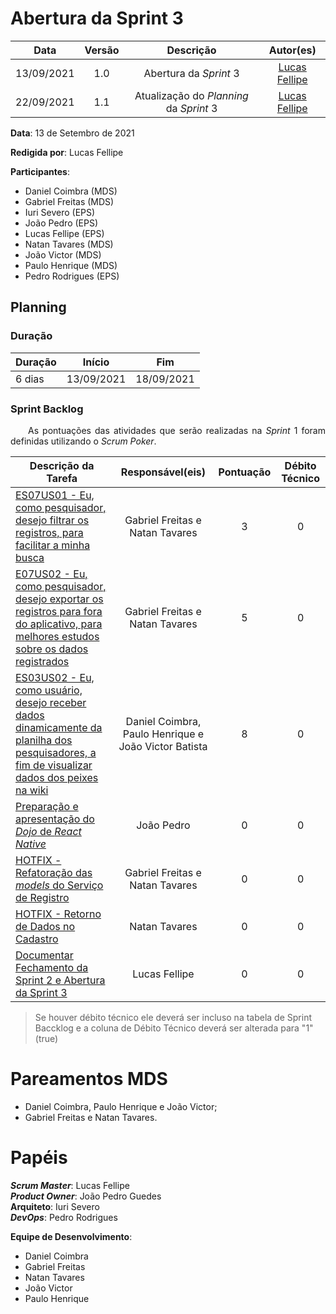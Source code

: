 # Abertura da Sprint 3

|    Data    | Versão |         Descrição         |           Autor(es)           |
| :--------: | :----: | :-----------------------: | :---------------------------: |
| 13/09/2021 |  1.0   | Abertura da *Sprint* 3 | [Lucas Fellipe](https://github.com/lucasfcm9) |
| 22/09/2021 | 1.1 | Atualização do *Planning* da *Sprint* 3 | [Lucas Fellipe](https://github.com/lucasfcm9) |

**Data**: 13 de Setembro de 2021

**Redigida por**: Lucas Fellipe

**Participantes**: 
* Daniel Coimbra (MDS)
* Gabriel Freitas (MDS)
* Iuri Severo (EPS)
* João Pedro (EPS)
* Lucas Fellipe (EPS)
* Natan Tavares (MDS)
* João Victor (MDS)
* Paulo Henrique (MDS)
* Pedro Rodrigues (EPS)

## Planning

### Duração

| Duração |   Início   |     Fim    |
| ------- | ---------- | ---------- |
| 6 dias  | 13/09/2021 | 18/09/2021 |

### Sprint Backlog

<p align="justify"> &emsp;&emsp;As pontuações das atividades que serão realizadas na <i>Sprint</i> 1 foram definidas utilizando o <i>Scrum Poker</i>.</p>



| Descrição da Tarefa | Responsável(eis) | Pontuação | Débito Técnico |
| ------------------- | :--------------: | :-------: | :------------: |
| [ES07US01 - Eu, como pesquisador, desejo filtrar os registros, para facilitar a minha busca](https://github.com/fga-eps-mds/2021.1-Pro-Especies-Docs/issues/84) | Gabriel Freitas e Natan Tavares | 3 | 0 |
| [E07US02 - Eu, como pesquisador, desejo exportar os registros para fora do aplicativo, para melhores estudos sobre os dados registrados](https://github.com/fga-eps-mds/2021.1-Pro-Especies-Docs/issues/85) | Gabriel Freitas e Natan Tavares | 5 | 0 |
| [ES03US02 - Eu, como usuário, desejo receber dados dinamicamente da planilha dos pesquisadores, a fim de visualizar dados dos peixes na wiki](https://github.com/fga-eps-mds/2021.1-Pro-Especies-Docs/issues/76) | Daniel Coimbra, Paulo Henrique e João Victor Batista | 8 | 0 |
| [Preparação e apresentação do *Dojo* de *React Native*](https://github.com/fga-eps-mds/2021.1-Pro-Especies-Docs/issues/120) | João Pedro | 0 | 0 |
| [HOTFIX - Refatoração das *models* do Serviço de Registro](https://github.com/fga-eps-mds/2021.1-Pro-Especies-Docs/issues/117) | Gabriel Freitas e Natan Tavares | 0 | 0 |
| [HOTFIX - Retorno de Dados no Cadastro](https://github.com/fga-eps-mds/2021.1-Pro-Especies-Docs/issues/116) |                    Natan Tavares                     | 0 | 0 |
| [Documentar Fechamento da Sprint 2 e Abertura da Sprint 3](https://github.com/fga-eps-mds/2021.1-Pro-Especies-Docs/issues/122) |                    Lucas Fellipe                     | 0 | 0 |

> Se houver débito técnico ele deverá ser incluso na tabela de Sprint Baccklog e a coluna de Débito Técnico deverá ser alterada para "1" (true)

# Pareamentos MDS
* Daniel Coimbra, Paulo Henrique e João Victor;
* Gabriel Freitas e Natan Tavares.

# Papéis
***Scrum Master***: Lucas Fellipe<br>
***Product Owner***: João Pedro Guedes<br>
**Arquiteto**: Iuri Severo<br>
***DevOps***: Pedro Rodrigues<br>

**Equipe de Desenvolvimento**:
* Daniel Coimbra
* Gabriel Freitas
* Natan Tavares
* João Victor
* Paulo Henrique